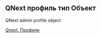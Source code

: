 ## QNext профиль тип Объект

QNext admin profile object



[Qnext. Профили](/docs-test/admin/profile-about)

